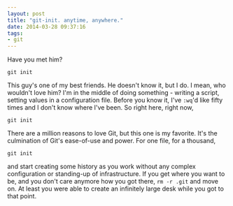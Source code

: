 ```yaml
---
layout: post
title: "git-init. anytime, anywhere."
date: 2014-03-28 09:37:16
tags:
- git
---
```


Have you met him?

    git init

This guy's one of my best friends. He doesn't know it, but I do. I mean, who wouldn't love him? I'm in the middle of doing something - writing a script, setting values in a configuration file. Before you know it, I've ``:wq``'d like fifty times and I don't know where I've been. So right here, right now,

    git init

There are a million reasons to love Git, but this one is my favorite. It's the culmination of Git's ease-of-use and power. For one file, for a thousand,

    git init

and start creating some history as you work without any complex configuration or standing-up of infrastructure. If you get where you want to be, and you don't care anymore how you got there, ``rm -r .git`` and move on. At least you were able to create an infinitely large desk while you got to that point.